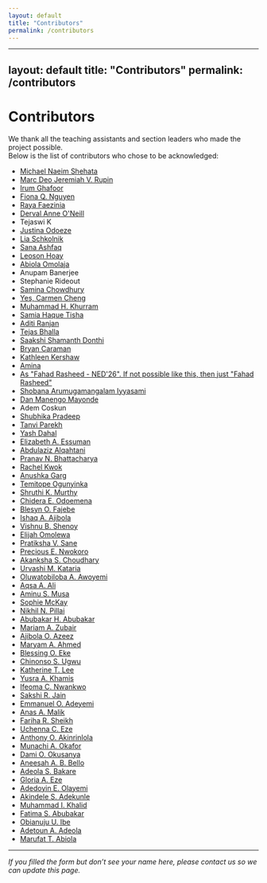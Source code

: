 ```yaml
---
layout: default
title: "Contributors"
permalink: /contributors
---
```

---
layout: default
title: "Contributors"
permalink: /contributors
---

# Contributors

We thank all the teaching assistants and section leaders who made the project possible.  
Below is the list of contributors who chose to be acknowledged:

- [Michael Naeim Shehata](https://www.linkedin.com/in/michaelshehata/)
- [Marc Deo Jeremiah V. Rupin](https://www.linkedin.com/in/marcdeorupin)
- [Irum Ghafoor](https://www.linkedin.com/in/irum-ghafoor-12043393?utm_source=share&utm_campaign=share_via&utm_content=profile&utm_medium=android_app)
- [Fiona Q. Nguyen](https://www.linkedin.com/in/fqn)
- [Raya Faezinia](https://www.linkedin.com/in/raya-faezinia-a99b13330)
- [Derval Anne O'Neill](https://www.linkedin.com/in/derval/)
- Tejaswi K
- [Justina Odoeze](https://github.com/Elocodes)
- [Lia Schkolnik](https://linkedin.com/in/lia-schkolnik)
- [Sana Ashfaq](https://www.linkedin.com/in/sana-ashfaq)
- [Leoson Hoay](https://www.linkedin.com/in/leoson-hoay/)
- [Abiola Omolaja](https://linkedin.com/in/abiola-omolaja)
- Anupam Banerjee
- Stephanie Rideout
- [Samina Chowdhury](https://www.linkedin.com/in/samina-chowdhury-57355023a/)
- [Yes, Carmen Cheng](http://linkedin.com/in/carmencheng)
- [Muhammad H. Khurram](https://muhammadkhurram.tech/)
- [Samia Haque Tisha](https://www.linkedin.com/in/samiahaquetisha/)
- [Aditi Ranjan](https://www.linkedin.com/in/aditi-ranjan-9444572b8/)
- [Tejas Bhalla](https://www.linkedin.com/in/tejas-bhalla-032692124)
- [Saakshi Shamanth Donthi](https://linkedin.com/in/saakshisdonthi)
- [Bryan Caraman](https://www.linkedin.com/in/bryancaraman)
- [Kathleen Kershaw](https://www.linkedin.com/in/kathleenkershaw/)
- [Amina](https://www.linkedin.com/in/amina-work/)
- [As "Fahad Rasheed - NED'26". If not possible like this, then just "Fahad Rasheed"](https://www.linkedin.com/in/fahad-rasheed-57202b1b8/)
- [Shobana Arumugamangalam Iyyasami](https://www.linkedin.com/in/shobana-iyyasami)
- [Dan Manengo Mayonde](https://www.linkedin.com/in/dan-mayonde-b10492268)
- Adem Coskun
- [Shubhika Pradeep](https://www.linkedin.com/in/shubhika-pradeep/)
- [Tanvi Parekh](https://www.linkedin.com/in/tanviparekh28)
- [Yash Dahal](https://linkedin.com/in/yashdahal)
- [Elizabeth A. Essuman](https://linkedin.com/in/elizabeth-essuman)
- [Abdulaziz Alqahtani](https://linkedin.com/in/abdulazizqahtani)
- [Pranav N. Bhattacharya](https://www.linkedin.com/in/pranav-bhattacharya-27b057211)
- [Rachel Kwok](https://linkedin.com/in/rachel-kwok)
- [Anushka Garg](https://www.linkedin.com/in/anushkagarg05/)
- [Temitope Ogunyinka](https://linkedin.com/in/temitopeogunyinka)
- [Shruthi K. Murthy](https://www.linkedin.com/in/shruthimurthy)
- [Chidera E. Odoemena](https://linkedin.com/in/chidera-odoemena)
- [Blesyn O. Fajebe](https://linkedin.com/in/blesynfajebe)
- [Ishaq A. Ajibola](https://linkedin.com/in/ishaqajibola)
- [Vishnu B. Shenoy](https://www.linkedin.com/in/vishnu-shenoy)
- [Elijah Omolewa](https://linkedin.com/in/elijahomolewa)
- [Pratiksha V. Sane](https://linkedin.com/in/pratiksha-sane)
- [Precious E. Nwokoro](https://linkedin.com/in/precious-nwokoro)
- [Akanksha S. Choudhary](https://linkedin.com/in/akanksha-choudhary)
- [Urvashi M. Kataria](https://linkedin.com/in/urvashikataria)
- [Oluwatobiloba A. Awoyemi](https://linkedin.com/in/tobi-awoyemi)
- [Aqsa A. Ali](https://linkedin.com/in/aqsa-ali)
- [Aminu S. Musa](https://linkedin.com/in/aminu-musa)
- [Sophie McKay](https://linkedin.com/in/sophie-mckay)
- [Nikhil N. Pillai](https://linkedin.com/in/nikhilpillai)
- [Abubakar H. Abubakar](https://linkedin.com/in/abubakar-abubakar)
- [Mariam A. Zubair](https://linkedin.com/in/mariam-zubair)
- [Ajibola O. Azeez](https://linkedin.com/in/ajibola-azeez)
- [Maryam A. Ahmed](https://linkedin.com/in/maryam-ahmed)
- [Blessing O. Eke](https://linkedin.com/in/blessing-eke)
- [Chinonso S. Ugwu](https://linkedin.com/in/chinonso-ugwu)
- [Katherine T. Lee](https://linkedin.com/in/katherine-lee)
- [Yusra A. Khamis](https://linkedin.com/in/yusra-khamis)
- [Ifeoma C. Nwankwo](https://linkedin.com/in/ifeoma-nwankwo)
- [Sakshi R. Jain](https://linkedin.com/in/sakshi-jain)
- [Emmanuel O. Adeyemi](https://linkedin.com/in/emmanuel-adeyemi)
- [Anas A. Malik](https://linkedin.com/in/anas-malik)
- [Fariha R. Sheikh](https://linkedin.com/in/fariha-sheikh)
- [Uchenna C. Eze](https://linkedin.com/in/uchenna-eze)
- [Anthony O. Akinrinlola](https://linkedin.com/in/anthony-akinrinlola)
- [Munachi A. Okafor](https://linkedin.com/in/munachi-okafor)
- [Dami O. Okusanya](https://linkedin.com/in/dami-okusanya)
- [Aneesah A. B. Bello](https://linkedin.com/in/aneesah-bello)
- [Adeola S. Bakare](https://linkedin.com/in/adeola-bakare)
- [Gloria A. Eze](https://linkedin.com/in/gloria-eze)
- [Adedoyin E. Olayemi](https://linkedin.com/in/adedoyin-olayemi)
- [Akindele S. Adekunle](https://linkedin.com/in/akindele-adekunle)
- [Muhammad I. Khalid](https://linkedin.com/in/muhammad-khalid)
- [Fatima S. Abubakar](https://linkedin.com/in/fatima-abubakar)
- [Obianuju U. Ibe](https://linkedin.com/in/obianuju-ibe)
- [Adetoun A. Adeola](https://linkedin.com/in/adetoun-adeola)
- [Marufat T. Abiola](https://linkedin.com/in/marufat-abiola)

---

_If you filled the form but don’t see your name here, please contact us so we can update this page._
